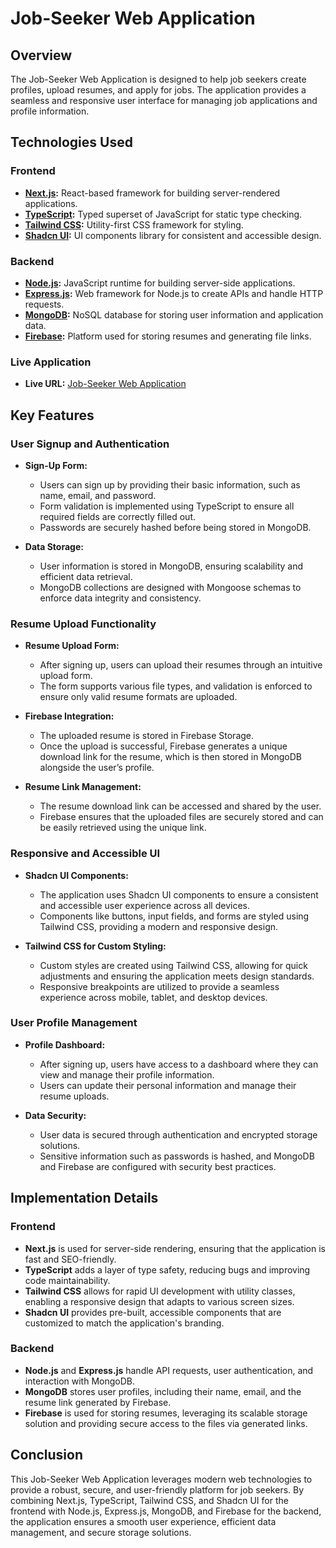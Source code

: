 

# Job-Seeker Web Application

## Overview

The Job-Seeker Web Application is designed to help job seekers create profiles, upload resumes, and apply for jobs. The application provides a seamless and responsive user interface for managing job applications and profile information.

## Technologies Used

### Frontend
- **[Next.js](https://nextjs.org/):** React-based framework for building server-rendered applications.
- **[TypeScript](https://www.typescriptlang.org/):** Typed superset of JavaScript for static type checking.
- **[Tailwind CSS](https://tailwindcss.com/):** Utility-first CSS framework for styling.
- **[Shadcn UI](https://shadcn.dev/):** UI components library for consistent and accessible design.

### Backend
- **[Node.js](https://nodejs.org/):** JavaScript runtime for building server-side applications.
- **[Express.js](https://expressjs.com/):** Web framework for Node.js to create APIs and handle HTTP requests.
- **[MongoDB](https://www.mongodb.com/):** NoSQL database for storing user information and application data.
- **[Firebase](https://firebase.google.com/):** Platform used for storing resumes and generating file links.

### Live Application
- **Live URL:** [Job-Seeker Web Application](https://job-seeker-bay.vercel.app/)

## Key Features

### User Signup and Authentication
- **Sign-Up Form:** 
  - Users can sign up by providing their basic information, such as name, email, and password.
  - Form validation is implemented using TypeScript to ensure all required fields are correctly filled out.
  - Passwords are securely hashed before being stored in MongoDB.

- **Data Storage:**
  - User information is stored in MongoDB, ensuring scalability and efficient data retrieval.
  - MongoDB collections are designed with Mongoose schemas to enforce data integrity and consistency.

### Resume Upload Functionality
- **Resume Upload Form:**
  - After signing up, users can upload their resumes through an intuitive upload form.
  - The form supports various file types, and validation is enforced to ensure only valid resume formats are uploaded.

- **Firebase Integration:**
  - The uploaded resume is stored in Firebase Storage.
  - Once the upload is successful, Firebase generates a unique download link for the resume, which is then stored in MongoDB alongside the user’s profile.

- **Resume Link Management:**
  - The resume download link can be accessed and shared by the user.
  - Firebase ensures that the uploaded files are securely stored and can be easily retrieved using the unique link.

### Responsive and Accessible UI
- **Shadcn UI Components:**
  - The application uses Shadcn UI components to ensure a consistent and accessible user experience across all devices.
  - Components like buttons, input fields, and forms are styled using Tailwind CSS, providing a modern and responsive design.

- **Tailwind CSS for Custom Styling:**
  - Custom styles are created using Tailwind CSS, allowing for quick adjustments and ensuring the application meets design standards.
  - Responsive breakpoints are utilized to provide a seamless experience across mobile, tablet, and desktop devices.

### User Profile Management
- **Profile Dashboard:**
  - After signing up, users have access to a dashboard where they can view and manage their profile information.
  - Users can update their personal information and manage their resume uploads.

- **Data Security:**
  - User data is secured through authentication and encrypted storage solutions.
  - Sensitive information such as passwords is hashed, and MongoDB and Firebase are configured with security best practices.

## Implementation Details

### Frontend
- **Next.js** is used for server-side rendering, ensuring that the application is fast and SEO-friendly.
- **TypeScript** adds a layer of type safety, reducing bugs and improving code maintainability.
- **Tailwind CSS** allows for rapid UI development with utility classes, enabling a responsive design that adapts to various screen sizes.
- **Shadcn UI** provides pre-built, accessible components that are customized to match the application's branding.

### Backend
- **Node.js** and **Express.js** handle API requests, user authentication, and interaction with MongoDB.
- **MongoDB** stores user profiles, including their name, email, and the resume link generated by Firebase.
- **Firebase** is used for storing resumes, leveraging its scalable storage solution and providing secure access to the files via generated links.

## Conclusion

This Job-Seeker Web Application leverages modern web technologies to provide a robust, secure, and user-friendly platform for job seekers. By combining Next.js, TypeScript, Tailwind CSS, and Shadcn UI for the frontend with Node.js, Express.js, MongoDB, and Firebase for the backend, the application ensures a smooth user experience, efficient data management, and secure storage solutions.


